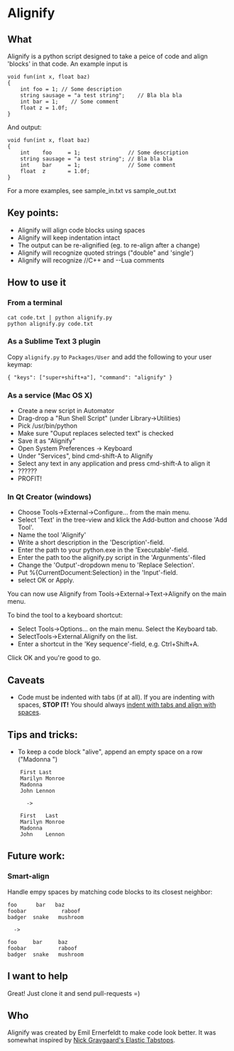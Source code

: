 # Alignify

## What
Alignify is a python script designed to take a peice of code and align 'blocks' in that code. An example input is

	void fun(int x, float baz)
	{
		int foo = 1; // Some description
		string sausage = "a test string";    // Bla bla bla
		int bar = 1;    // Some comment
		float z = 1.0f;
	}

And output:

	void fun(int x, float baz) 
	{    
		int    foo     = 1;               // Some description 
		string sausage = "a test string"; // Bla bla bla      
		int    bar     = 1;               // Some comment     
		float  z       = 1.0f;            
	} 

For a more examples, see sample_in.txt vs sample_out.txt

## Key points:
* Alignify will align code blocks using spaces
* Alignify will keep indentation intact
* The output can be re-alignified (eg. to re-align after a change)
* Alignify will recognize quoted strings ("double" and 'single')
* Alignify will recognize //C++ and --Lua comments 

	    
## How to use it
### From a terminal

	cat code.txt | python alignify.py
	python alignify.py code.txt
	
### As a Sublime Text 3 plugin
Copy `alignify.py` to `Packages/User` and add the following to your user keymap:

	{ "keys": ["super+shift+a"], "command": "alignify" }
		
### As a service (Mac OS X)
* Create a new script in Automator
* Drag-drop a "Run Shell Script" (under Library->Utilities)
* Pick /usr/bin/python
* Make sure "Ouput replaces selected text" is checked
* Save it as "Alignify"
* Open System Preferences -> Keyboard
* Under "Services", bind cmd-shift-A to Alignify
* Select any text in any application and press cmd-shift-A to align it
* ??????
* PROFIT!

### In Qt Creator (windows)

* Choose Tools->External->Configure... from the main menu.
* Select 'Text' in the tree-view and klick the Add-button and choose 'Add Tool'.
* Name the tool 'Alignify'
* Write a short description in the 'Description'-field.
* Enter the path to your python.exe in the 'Executable'-field.
* Enter the path too the alignify.py script in the 'Argunments'-filed
* Change the 'Output'-dropdown menu to 'Replace Selection'.
* Put %{CurrentDocument:Selection} in the 'Input'-field.
* select OK or Apply.

You can now use Alignify from Tools->External->Text->Alignify on the main menu.

To bind the tool to a keyboard shortcut:

* Select Tools->Options... on the main menu. Select the Keyboard tab.
* SelectTools->External.Alignify on the list.
* Enter a shortcut in the 'Key sequence'-field, e.g. Ctrl+Shift+A.

Click OK and you're good to go.


## Caveats
* Code must be indented with tabs (if at all). If you are indenting with spaces, **STOP IT!** You should always [indent with tabs and align with spaces](http://vim.wikia.com/wiki/Indent_with_tabs,_align_with_spaces).

	    
## Tips and tricks:
* To keep a code block "alive", append an empty space on a row ("Madonna  ")

```	
	First Last
	Marilyn Monroe    
	Madonna 
	John Lennon	
	
	  ->

	First   Last
	Marilyn Monroe
	Madonna 
	John    Lennon
```

## Future work:
### Smart-align
Handle empy spaces by matching code blocks to its closest neighbor:

	foo      bar   baz
	foobar           raboof
	badger  snake   mushroom
	
	  ->
	
	foo     bar     baz
	foobar          raboof
	badger  snake   mushroom


## I want to help
Great! Just clone it and send pull-requests =)

## Who
Alignify was created by Emil Ernerfeldt to make code look better.
It was somewhat inspired by [Nick Gravgaard's Elastic Tabstops](http://nickgravgaard.com/elastictabstops/).
